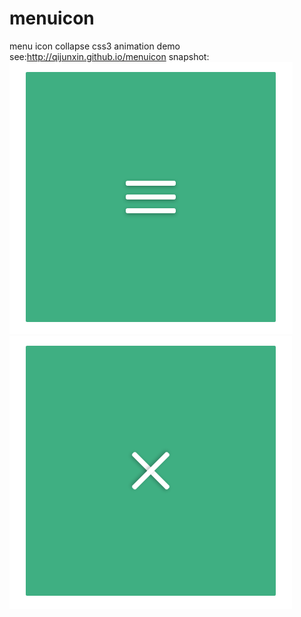 # menuicon
menu icon collapse
css3 animation
demo see:http://qijunxin.github.io/menuicon
snapshot:
![image](https://github.com/qijunxin/menuicon/blob/gh-pages/snapshot1.png)
![image](https://github.com/qijunxin/menuicon/blob/gh-pages/snapshot2.png)
